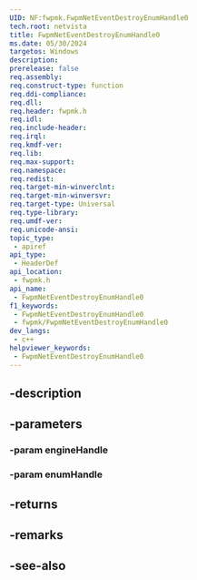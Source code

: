 ```yaml
---
UID: NF:fwpmk.FwpmNetEventDestroyEnumHandle0
tech.root: netvista
title: FwpmNetEventDestroyEnumHandle0
ms.date: 05/30/2024
targetos: Windows
description: 
prerelease: false
req.assembly: 
req.construct-type: function
req.ddi-compliance: 
req.dll: 
req.header: fwpmk.h
req.idl: 
req.include-header: 
req.irql: 
req.kmdf-ver: 
req.lib: 
req.max-support: 
req.namespace: 
req.redist: 
req.target-min-winverclnt: 
req.target-min-winversvr: 
req.target-type: Universal
req.type-library: 
req.umdf-ver: 
req.unicode-ansi: 
topic_type:
 - apiref
api_type:
 - HeaderDef
api_location:
 - fwpmk.h
api_name:
 - FwpmNetEventDestroyEnumHandle0
f1_keywords:
 - FwpmNetEventDestroyEnumHandle0
 - fwpmk/FwpmNetEventDestroyEnumHandle0
dev_langs:
 - c++
helpviewer_keywords:
 - FwpmNetEventDestroyEnumHandle0
---
```


## -description

## -parameters

### -param engineHandle

### -param enumHandle

## -returns

## -remarks

## -see-also

